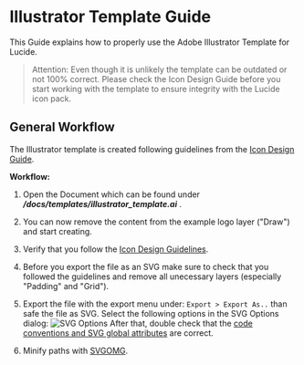 
# Illustrator Template Guide

This Guide explains how to properly use the Adobe Illustrator Template for Lucide.

>Attention: Even though it is unlikely the template can be outdated or not 100% correct. Please check the Icon Design Guide before you start working with the template to ensure integrity with the Lucide icon pack.

## General Workflow

The Illustrator template is created following guidelines from the [Icon Design Guide](ICON_DESIGN_GUIDE.md).

**Workflow:**

1. Open the Document which can be found under __*/docs/templates/illustrator_template.ai*__ .

2. You can now remove the content from the example logo layer ("Draw") and start creating.

3. Verify that you follow the [Icon Design Guidelines](ICON_DESIGN_GUIDE.md).

4. Before you export the file as an SVG make sure to check that you followed the guidelines and remove all unecessary layers (especially "Padding" and "Grid").

5. Export the file with the export menu under: `Export > Export As..` than safe the file as SVG. Select the following options in the SVG Options dialog: ![SVG Options](images/illustrator-ssvg-options.png)
After that, double check that the [code conventions and SVG global attributes](https://github.com/lucide-icons/lucide/blob/master/docs/ICON_DESIGN_GUIDE.md#code-conventions) are correct.

7. Minify paths with [SVGOMG](https://jakearchibald.github.io/svgomg/).